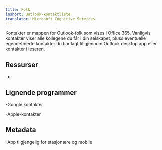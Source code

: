 ```yaml
---
title: Folk
inshort: Outlook-kontaktliste
translator: Microsoft Cognitive Services
---
```


Kontakter er mappen for Outlook-folk som vises i Office 365.
Vanligvis kontakter viser alle kollegene du får i din
selskapet, pluss eventuelle egendefinerte kontakter du har lagt til gjennom Outlook desktop
app eller kontakter i leseren.

Ressurser
---------

-   

Lignende programmer
--------------------

-Google kontakter

-Apple-kontakter

Metadata
--------

-App tilgjengelig for stasjonære og mobile


